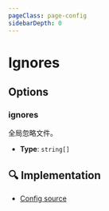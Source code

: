 ```yaml
---
pageClass: page-config
sidebarDepth: 0
---
```


# Ignores

## Options

### ignores

全局忽略文件。

- **Type**: `string[]`

## :mag: Implementation

- [Config source](https://github.com/ntnyq/eslint-config/blob/main/src/configs/ignores.ts)
